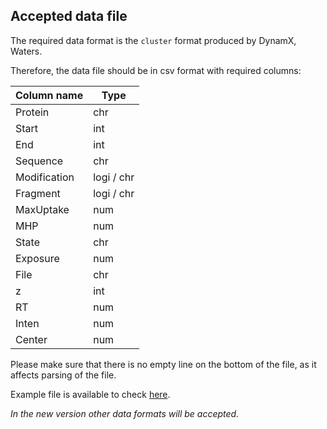 ## Accepted data file

The required data format is the `cluster` format produced by DynamX, Waters.

Therefore, the data file should be in csv format with required columns:

| Column name | Type |
| ----------- | ----------- |
| Protein | chr |
| Start | int |
| End | int | 
| Sequence | chr |
| Modification | logi / chr |
| Fragment | logi / chr |
| MaxUptake | num |
| MHP | num |
| State | chr |
| Exposure | num | 
| File | chr |
| z | int |
| RT | num |
| Inten | num |
| Center | num |

Please make sure that there is no empty line on the bottom of the file, as it affects parsing of the file.

Example file is available to check [here](https://github.com/hadexversum/HaDeX/blob/master/inst/HaDeX/data/KD_190304_Nucb2_EDTA_CaCl2_test02_clusterdata.csv).

*In the new version other data formats will be accepted.*

